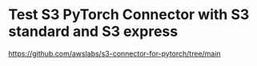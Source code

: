 # Test S3 PyTorch Connector with S3 standard and S3 express

https://github.com/awslabs/s3-connector-for-pytorch/tree/main
